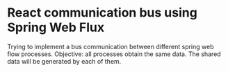 # React communication bus using Spring Web Flux

Trying to implement a bus communication between different spring web flow processes. Objective: all processes obtain the same data. The shared data will be generated by each of them.
